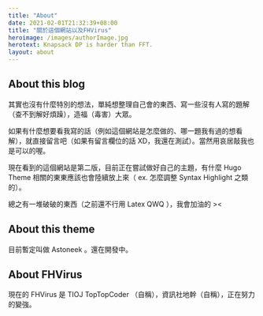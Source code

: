 ```yaml
---
title: "About"
date: 2021-02-01T21:32:39+08:00
title: "關於這個網站以及FHVirus"
heroimage: /images/authorImage.jpg
herotext: Knapsack DP is harder than FFT.
layout: about
---
```


## About this blog

其實也沒有什麼特別的想法，單純想整理自己會的東西、寫一些沒有人寫的題解（查不到解好煩躁），造福（毒害）大眾。

如果有什麼想要看我寫的話（例如這個網站是怎麼做的、哪一題我有過的想看解），就直接留言吧（如果有留言欄位的話 XD，我還在測試）。當然用哀居敲我也是可以的喔。

現在看到的這個網站是第二版，目前正在嘗試做好自己的主題，有什麼 Hugo Theme 相關的東東應該也會陸續放上來（ ex. 怎麼調整 Syntax Highlight 之類的）。

總之有一堆破破的東西（之前還不行用 Latex QWQ ），我會加油的 ><

## About this theme

目前暫定叫做 Astoneek 。還在開發中。

## About FHVirus

現在的 FHVirus 是 TIOJ TopTopCoder （自稱），資訊社地幹（自稱），正在努力的變強。


